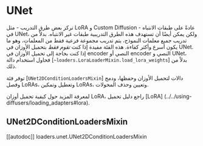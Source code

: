 # UNet

تركز بعض طرق التدريب - مثل LoRA و Custom Diffusion - عادةً على طبقات الانتباه في UNet، ولكن يمكن أيضًا أن تستهدف هذه الطرق التدريبية طبقات غير الانتباه. بدلاً من تدريب جميع معلمات النموذج، يتم تدريب مجموعة فرعية فقط من المعلمات، وهو ما يكون أسرع وأكثر كفاءة. هذه الفئة مفيدة إذا كنت *تقوم فقط* بتحميل الأوزان في UNet. إذا كنت بحاجة إلى تحميل الأوزان في encoder النصي أو encoder النصي و UNet، فحاول استخدام دالة [`~loaders.LoraLoaderMixin.load_lora_weights`] بدلاً من ذلك.

توفر فئة [`UNet2DConditionLoadersMixin`] دالات لتحميل الأوزان وحفظها، ودمج وفصل LoRAs، وتعطيل وتمكين LoRAs، وتعيين وحذف المحولات.

<Tip>

لمعرفة المزيد حول كيفية تحميل أوزان LoRA، راجع دليل تحميل [LoRA] (../../using-diffusers/loading_adapters#lora).

</Tip>

## UNet2DConditionLoadersMixin

[[autodoc]] loaders.unet.UNet2DConditionLoadersMixin